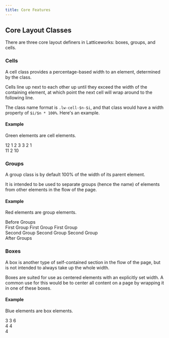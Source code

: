 ```yaml
---
title: Core Features
---
```


## Core Layout Classes ##

There are three core layout definers in Latticeworks:
boxes, groups, and cells.

### Cells ###

A cell class provides a percentage-based width to an element, determined by the class.

Cells line up next to each other
up until they exceed the width of the containing element,
at which point the next cell will wrap around to the following line.


The class name format is `.lw-cell-$n-$i`,
and that class would have a width property of `$i/$n * 100%`.
Here's an example.

#### Example ####

Green elements are cell elements.

<div class="example colored-example">
  <span class="lw-cell-12-12">12</span>
  <span class="lw-cell-12-1">1</span>
  <span class="lw-cell-12-2">2</span>
  <span class="lw-cell-12-3">3</span>
  <span class="lw-cell-12-3">3</span>
  <span class="lw-cell-12-2">2</span>
  <span class="lw-cell-12-1">1</span>
</div>

<div class="example colored-example">
  <span class="lw-cell-12-11">11</span>
  <span class="lw-cell-12-2">2</span>
  <span class="lw-cell-12-10">10</span>
</div>

### Groups ###

A group class is by default 100% of the width of its parent element.

It is intended to be used to separate groups (hence the name) of elements
from other elements in the flow of the page.


#### Example ####

Red elements are group elements.

<div class="example colored-example">
  <span class="lw-cell-12-6">Before Groups</span>
  <div class="lw-group">
    <span class="lw-cell-12-6">First Group</span>
    <span class="lw-cell-12-6">First Group</span>
    <span class="lw-cell-12-3">First Group</span>
  </div>
  <div class="lw-group">
    <span class="lw-cell-12-9">Second Group</span>
    <span class="lw-cell-12-3">Second Group</span>
    <span class="lw-cell-12-6">Second Group</span>
  </div>
  <span class="lw-cell-12-6">After Groups</span>
</div>

### Boxes ###

A box is another type of self-contained section in the flow of the page,
but is not intended to always take up the whole width.

Boxes are suited for use as centered elements with an explicitly set width.
A common use for this would be to center all content on a page
by wrapping it in one of these boxes.

#### Example ####

Blue elements are box elements.

<div class="example colored-example">
  <div class="lw-box">
    <span class="lw-cell-12-3">3</span>
    <span class="lw-cell-12-3">3</span>
    <span class="lw-cell-12-6">6</span>
  </div>
  <div class="lw-box">
    <div class="lw-group">
      <span class="lw-cell-12-4">4</span>
      <span class="lw-cell-12-4">4</span>
    </div>
    <span class="lw-cell-12-4">4</span>
  </div>
</div>
